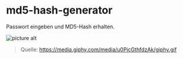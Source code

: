 # md5-hash-generator

Passwort eingeben und MD5-Hash erhalten.

![picture alt](https://media.giphy.com/media/u0PjcGthfdzAk/giphy.gif "Quelle: https://media.giphy.com/media/u0PjcGthfdzAk/giphy.gif")
> Quelle: https://media.giphy.com/media/u0PjcGthfdzAk/giphy.gif
